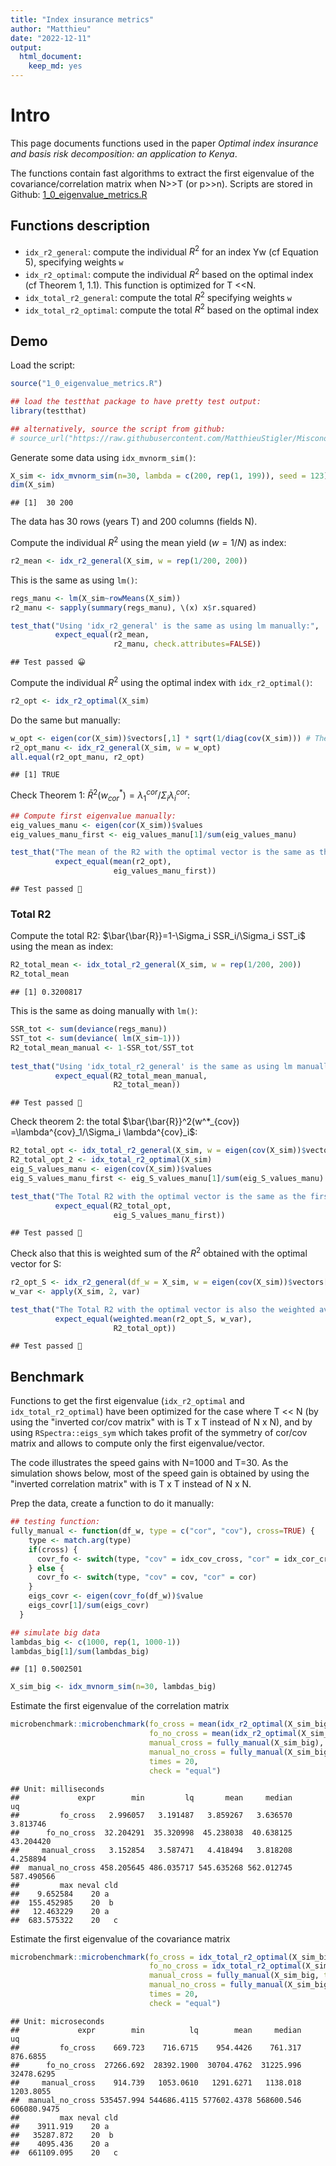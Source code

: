 ```yaml
---
title: "Index insurance metrics"
author: "Matthieu"
date: "2022-12-11"
output:
  html_document:
    keep_md: yes
---
```




# Intro

This page documents functions used in the paper *Optimal index insurance and basis risk decomposition: an application to Kenya*.

The functions contain fast algorithms to extract the first eigenvalue of the covariance/correlation matrix when N>>T (or p>>n). Scripts are stored in Github: [1_0_eigenvalue_metrics.R](https://raw.githubusercontent.com/MatthieuStigler/Misconometrics/master/index_insurance_metrics/)

## Functions description


- `idx_r2_general`: compute the individual $R^2$ for an index Yw (cf Equation 5), specifying weights `w`
- `idx_r2_optimal`: compute the individual $R^2$ based on the optimal index (cf Theorem 1, 1.1). This function is optimized for T <<N. 
- `idx_total_r2_general`: compute the total $R^2$ specifying weights `w`
- `idx_total_r2_optimal`: compute the total $R^2$ based on the optimal index

## Demo

Load the script:


```r
source("1_0_eigenvalue_metrics.R")

## load the testthat package to have pretty test output:
library(testthat)

## alternatively, source the script from github:
# source_url("https://raw.githubusercontent.com/MatthieuStigler/Misconometrics/master/index_insurance_metrics/1_0_eigenvalue_metrics.R")
```


Generate some data using `idx_mvnorm_sim()`:


```r
X_sim <- idx_mvnorm_sim(n=30, lambda = c(200, rep(1, 199)), seed = 123)
dim(X_sim)
```

```
## [1]  30 200
```

The data has 30 rows (years T) and 200 columns (fields N).

Compute the individual $R^2$ using the mean yield ($w=1/N$) as index:


```r
r2_mean <- idx_r2_general(X_sim, w = rep(1/200, 200))
```

This is the same as using `lm()`:


```r
regs_manu <- lm(X_sim~rowMeans(X_sim))
r2_manu <- sapply(summary(regs_manu), \(x) x$r.squared)

test_that("Using 'idx_r2_general' is the same as using lm manually:",
          expect_equal(r2_mean, 
                       r2_manu, check.attributes=FALSE))
```

```
## Test passed 😀
```

Compute the individual $R^2$ using the optimal index with `idx_r2_optimal()`:


```r
r2_opt <- idx_r2_optimal(X_sim)
```

Do the same but manually:


```r
w_opt <- eigen(cor(X_sim))$vectors[,1] * sqrt(1/diag(cov(X_sim))) # Theorem 1, 1.1
r2_opt_manu <- idx_r2_general(X_sim, w = w_opt)
all.equal(r2_opt_manu, r2_opt)
```

```
## [1] TRUE
```

Check Theorem 1: $\bar{R}^2(w^*_{cor}) =\lambda^{cor}_1/\Sigma_i \lambda^{cor}_i$:


```r
## Compute first eigenvalue manually:
eig_values_manu <- eigen(cor(X_sim))$values
eig_values_manu_first <- eig_values_manu[1]/sum(eig_values_manu)

test_that("The mean of the R2 with the optimal vector is the same as the first eigenvalue:",
          expect_equal(mean(r2_opt),
                       eig_values_manu_first))
```

```
## Test passed 🎉
```

### Total R2

Compute the total R2: $\bar{\bar{R}}=1-\Sigma_i SSR_i/\Sigma_i SST_i$ using the mean as index:


```r
R2_total_mean <- idx_total_r2_general(X_sim, w = rep(1/200, 200))
R2_total_mean
```

```
## [1] 0.3200817
```

This is the same as doing manually with `lm()`:


```r
SSR_tot <- sum(deviance(regs_manu))
SST_tot <- sum(deviance( lm(X_sim~1)))
R2_total_mean_manual <- 1-SSR_tot/SST_tot 
  
test_that("Using 'idx_total_r2_general' is the same as using lm manually:",
          expect_equal(R2_total_mean_manual,
                       R2_total_mean))
```

```
## Test passed 🥇
```

Check theorem 2: the total $\bar{\bar{R}}^2(w^*_{cov}) =\lambda^{cov}_1/\Sigma_i \lambda^{cov}_i$:


```r
R2_total_opt <- idx_total_r2_general(X_sim, w = eigen(cov(X_sim))$vectors[,1])
R2_total_opt_2 <- idx_total_r2_optimal(X_sim)
eig_S_values_manu <- eigen(cov(X_sim))$values
eig_S_values_manu_first <- eig_S_values_manu[1]/sum(eig_S_values_manu)

test_that("The Total R2 with the optimal vector is the same as the first eigenvalue",
          expect_equal(R2_total_opt, 
                       eig_S_values_manu_first))
```

```
## Test passed 🎊
```

Check also that this is  weighted sum of the $R^2$ obtained with the optimal vector for S:


```r
r2_opt_S <- idx_r2_general(df_w = X_sim, w = eigen(cov(X_sim))$vectors[,1])
w_var <- apply(X_sim, 2, var)

test_that("The Total R2 with the optimal vector is also the weighted average of R2:",
          expect_equal(weighted.mean(r2_opt_S, w_var),
                       R2_total_opt))
```

```
## Test passed 🥳
```


## Benchmark

Functions to get the first eigenvalue (`idx_r2_optimal` and `idx_total_r2_optimal`) have been optimized for the case where T << N (by using the "inverted cor/cov matrix" with is T x T instead of N x N), and by using `RSpectra::eigs_sym` which takes profit of the symmetry of cor/cov matrix and allows to compute only the first eigenvalue/vector. 

The code illustrates the speed gains with N=1000 and T=30. As the simulation shows below, most of the speed gain is obtained by using the "inverted correlation matrix" with is T x T instead of N x N. 

Prep the data, create a function to do it manually:


```r
## testing function:
fully_manual <- function(df_w, type = c("cor", "cov"), cross=TRUE) {
    type <- match.arg(type)
    if(cross) {
      covr_fo <- switch(type, "cov" = idx_cov_cross, "cor" = idx_cor_cross)
    } else {
      covr_fo <- switch(type, "cov" = cov, "cor" = cor)
    }
    eigs_covr <- eigen(covr_fo(df_w))$value 
    eigs_covr[1]/sum(eigs_covr)
  }

## simulate big data
lambdas_big <- c(1000, rep(1, 1000-1))
lambdas_big[1]/sum(lambdas_big)
```

```
## [1] 0.5002501
```

```r
X_sim_big <- idx_mvnorm_sim(n=30, lambdas_big)
```

Estimate the first eigenvalue of the correlation matrix

```r
microbenchmark::microbenchmark(fo_cross = mean(idx_r2_optimal(X_sim_big, cross = TRUE)),
                               fo_no_cross = mean(idx_r2_optimal(X_sim_big, cross = FALSE)),
                               manual_cross = fully_manual(X_sim_big),
                               manual_no_cross = fully_manual(X_sim_big, cross = FALSE),
                               times = 20,
                               check = "equal")
```

```
## Unit: milliseconds
##             expr        min         lq       mean     median         uq
##         fo_cross   2.996057   3.191487   3.859267   3.636570   3.813746
##      fo_no_cross  32.204291  35.320998  45.238038  40.638125  43.204420
##     manual_cross   3.152854   3.587471   4.418494   3.818208   4.258894
##  manual_no_cross 458.205645 486.035717 545.635268 562.012745 587.490566
##         max neval cld
##    9.652584    20 a  
##  155.452985    20  b 
##   12.463229    20 a  
##  683.575322    20   c
```

Estimate the first eigenvalue of the covariance matrix

```r
microbenchmark::microbenchmark(fo_cross = idx_total_r2_optimal(X_sim_big, cross = TRUE),
                               fo_no_cross = idx_total_r2_optimal(X_sim_big, cross = FALSE),
                               manual_cross = fully_manual(X_sim_big, type = "cov"),
                               manual_no_cross = fully_manual(X_sim_big, cross = FALSE, type = "cov"),
                               times = 20,
                               check = "equal")
```

```
## Unit: microseconds
##             expr        min          lq        mean     median          uq
##         fo_cross    669.723    716.6715    954.4426    761.317    876.6855
##      fo_no_cross  27266.692  28392.1900  30704.4762  31225.996  32478.6295
##     manual_cross    914.739   1053.0610   1291.6271   1138.018   1203.8055
##  manual_no_cross 535457.994 544686.4115 577602.4378 568600.546 606080.9475
##         max neval cld
##    3911.919    20 a  
##   35287.872    20  b 
##    4095.436    20 a  
##  661109.095    20   c
```


